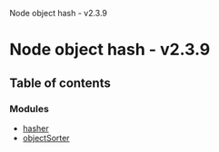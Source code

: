 Node object hash - v2.3.9

# Node object hash - v2.3.9

## Table of contents

### Modules

- [hasher](modules/hasher.md)
- [objectSorter](modules/objectSorter.md)
